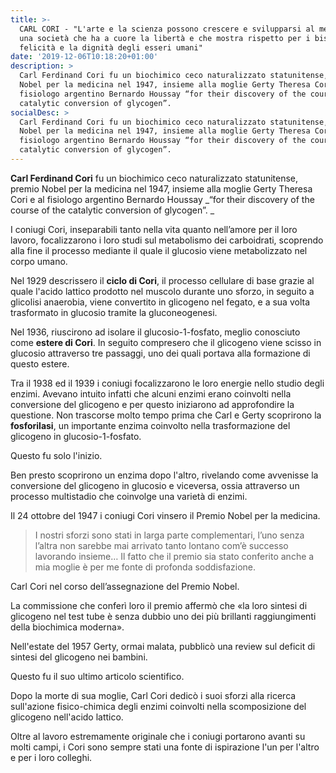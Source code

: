 ```yaml
---
title: >-
  CARL CORI - "L'arte e la scienza possono crescere e svilupparsi al meglio in
  una società che ha a cuore la libertà e che mostra rispetto per i bisogni, la
  felicità e la dignità degli esseri umani"
date: '2019-12-06T10:18:20+01:00'
description: >
  Carl Ferdinand Cori fu un biochimico ceco naturalizzato statunitense, premio
  Nobel per la medicina nel 1947, insieme alla moglie Gerty Theresa Cori e al
  fisiologo argentino Bernardo Houssay “for their discovery of the course of the
  catalytic conversion of glycogen”. 
socialDesc: >
  Carl Ferdinand Cori fu un biochimico ceco naturalizzato statunitense, premio
  Nobel per la medicina nel 1947, insieme alla moglie Gerty Theresa Cori e al
  fisiologo argentino Bernardo Houssay “for their discovery of the course of the
  catalytic conversion of glycogen”.
---
```

**Carl Ferdinand Cori** fu un biochimico ceco naturalizzato statunitense, premio Nobel per la medicina nel 1947, insieme alla moglie Gerty Theresa Cori e al fisiologo argentino Bernardo Houssay _“for their discovery of the course of the catalytic conversion of glycogen”. _

I coniugi Cori, inseparabili tanto nella vita quanto nell’amore per il loro lavoro, focalizzarono i loro studi sul metabolismo dei carboidrati, scoprendo alla fine il processo mediante il quale il glucosio viene metabolizzato nel corpo umano. 

Nel 1929 descrissero il **ciclo di Cori**, il processo cellulare di base grazie al quale l'acido lattico prodotto nel muscolo durante uno sforzo, in seguito a glicolisi anaerobia, viene convertito in glicogeno nel fegato, e a sua volta trasformato in glucosio tramite la gluconeogenesi.

Nel 1936, riuscirono ad isolare il glucosio-1-fosfato, meglio conosciuto come **estere di Cori**. In seguito compresero che il glicogeno viene scisso in glucosio attraverso tre passaggi, uno dei quali portava alla formazione di questo estere.

Tra il 1938 ed il 1939 i coniugi focalizzarono le loro energie nello studio degli enzimi. Avevano intuito infatti che alcuni enzimi erano coinvolti nella conversione del glicogeno e per questo iniziarono ad approfondire la questione. Non trascorse molto tempo prima che Carl e Gerty scoprirono la **fosforilasi**, un importante enzima coinvolto nella trasformazione del glicogeno in glucosio-1-fosfato.

Questo fu solo l'inizio.

Ben presto scoprirono un enzima dopo l'altro, rivelando come avvenisse la conversione del glicogeno in glucosio e viceversa, ossia attraverso un processo multistadio che coinvolge una varietà di enzimi.

Il 24 ottobre del 1947 i coniugi Cori vinsero il Premio Nobel per la medicina.

> I nostri sforzi sono stati in larga parte complementari, l’uno senza l’altra non sarebbe mai arrivato tanto lontano com’è successo lavorando insieme… Il fatto che il premio sia stato conferito anche a mia moglie è per me fonte di profonda soddisfazione.

Carl Cori nel corso dell’assegnazione del Premio Nobel.

La commissione che conferì loro il premio affermò che «la loro sintesi di glicogeno nel test tube è senza dubbio uno dei più brillanti raggiungimenti della biochimica moderna».

Nell'estate del 1957 Gerty, ormai malata, pubblicò una review sul deficit di sintesi del glicogeno nei bambini.

Questo fu il suo ultimo articolo scientifico.

Dopo la morte di sua moglie, Carl Cori dedicò i suoi sforzi alla ricerca sull'azione fisico-chimica degli enzimi coinvolti nella scomposizione del glicogeno nell'acido lattico.

Oltre al lavoro estremamente originale che i coniugi portarono avanti su molti campi, i Cori sono sempre stati una fonte di ispirazione l'un per l'altro e per i loro colleghi.
